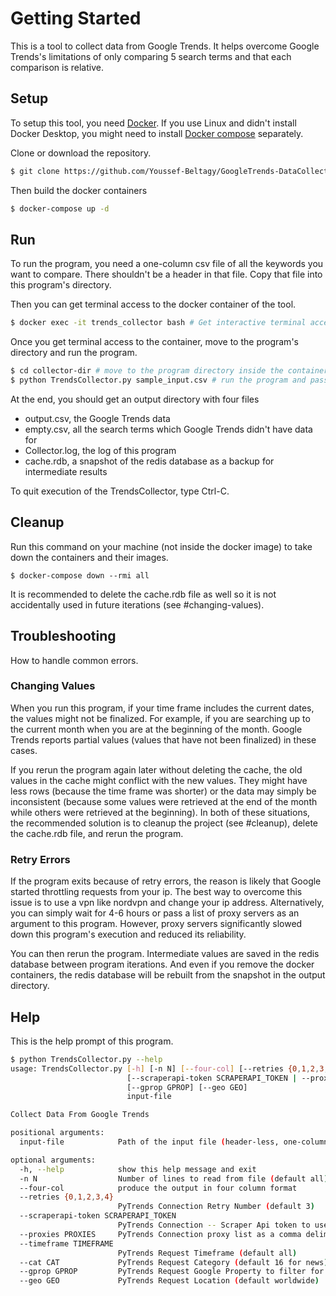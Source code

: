 # Getting Started

This is a tool to collect data from Google Trends. It helps overcome Google Trends's limitations of only comparing 5 search terms and that each comparison is relative.

## Setup

To setup this tool, you need [Docker](https://docs.docker.com/get-started/). If you use Linux and didn't install Docker Desktop, you might need to install [Docker compose](https://docs.docker.com/compose/install/) separately.

Clone or download the repository.

```bash
$ git clone https://github.com/Youssef-Beltagy/GoogleTrends-DataCollector.git
```

Then build the docker containers

```bash
$ docker-compose up -d
```

## Run

To run the program, you need a one-column csv file of all the keywords you want to compare. There shouldn't be a header in that file. Copy that file into this program's directory.

Then you can get terminal access to the docker container of the tool.

```bash
$ docker exec -it trends_collector bash # Get interactive terminal access to the container
```

Once you get terminal access to the container, move to the program's directory and run the program.

```bash
$ cd collector-dir # move to the program directory inside the container
$ python TrendsCollector.py sample_input.csv # run the program and pass it the input file name
```
At the end, you should get an output directory with four files
- output.csv, the Google Trends data
- empty.csv, all the search terms which Google Trends didn't have data for
- Collector.log, the log of this program
- cache.rdb, a snapshot of the redis database as a backup for intermediate results

To quit execution of the TrendsCollector, type Ctrl-C.

## Cleanup

Run this command on your machine (not inside the docker image) to take down the containers and their images.

```
$ docker-compose down --rmi all
```

It is recommended to delete the cache.rdb file as well so it is not accidentally used in future iterations (see #changing-values).

## Troubleshooting

How to handle common errors.

### Changing Values

When you run this program, if your time frame includes the current dates, the values might not be finalized. For example, if you are searching up to the current month when you are at the beginning of the month. Google Trends reports partial values (values that have not been finalized) in these cases.

If you rerun the program again later without deleting the cache, the old values in the cache might conflict with the new values. They might have less rows (because the time frame was shorter) or the data may simply be inconsistent (because some values were retrieved at the end of the month while others were retrieved at the beginning). In both of these situations, the recommended solution is to cleanup the project (see #cleanup), delete the cache.rdb file, and rerun the program.

### Retry Errors

If the program exits because of retry errors, the reason is likely that Google started throttling requests from your ip. The best way to overcome this issue is to use a vpn like nordvpn and change your ip address. Alternatively, you can simply wait for 4-6 hours or pass a list of proxy servers as an argument to this program. However, proxy servers significantly slowed down this program's execution and reduced its reliability.

You can then rerun the program. Intermediate values are saved in the redis database between program iterations. And even if you remove the docker containers, the redis database will be rebuilt from the snapshot in the output directory.

## Help

This is the help prompt of this program.

```bash
$ python TrendsCollector.py --help
usage: TrendsCollector.py [-h] [-n N] [--four-col] [--retries {0,1,2,3,4}]
                          [--scraperapi-token SCRAPERAPI_TOKEN | --proxies PROXIES] [--timeframe TIMEFRAME] [--cat CAT]
                          [--gprop GPROP] [--geo GEO]
                          input-file

Collect Data From Google Trends

positional arguments:
  input-file            Path of the input file (header-less, one-column, csv file)

optional arguments:
  -h, --help            show this help message and exit
  -n N                  Number of lines to read from file (default all)
  --four-col            produce the output in four column format
  --retries {0,1,2,3,4}
                        PyTrends Connection Retry Number (default 3)
  --scraperapi-token SCRAPERAPI_TOKEN
                        PyTrends Connection -- Scraper Api token to use for proxy (default None)
  --proxies PROXIES     PyTrends Connection proxy list as a comma delimited string (default None)
  --timeframe TIMEFRAME
                        PyTrends Request Timeframe (default all)
  --cat CAT             PyTrends Request Category (default 16 for news)
  --gprop GPROP         PyTrends Request Google Property to filter for (default web search)
  --geo GEO             PyTrends Request Location (default worldwide)
```
